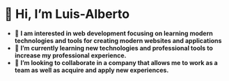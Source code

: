 # 👋 Hi, I’m Luis-Alberto

- 👀 **I am interested in web development focusing on learning modern technologies and tools for creating modern websites and applications**
- 🌱 **I’m currently learning new technologies and professional tools to increase my professional experience.**
- 💞️ **I’m looking to collaborate in a company that allows me to work as a team as well as acquire and apply new experiences.**
